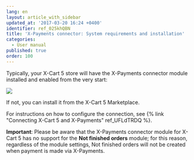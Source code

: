```yaml
---
lang: en
layout: article_with_sidebar
updated_at: '2017-03-20 16:24 +0400'
identifier: ref_025khQBN
title: 'X-Payments connector: System requirements and installation'
categories:
  - User manual
published: true
order: 100
---
```



Typically, your X-Cart 5 store will have the X-Payments connector module installed and enabled from the very start:

![]({{site.baseurl}}/attachments/8750401/8719140.png)

If not, you can install it from the X-Cart 5 Marketplace.

For instructions on how to configure the connection, see {% link "Connecting X-Cart 5 and X-Payments" ref_UFLdTRDQ %}.

**Important**: Please be aware that the X-Payments connector module for X-Cart 5 has no support for the **Not finished orders** module; for this reason, regardless of the module settings, Not finished orders will not be created when payment is made via X-Payments.